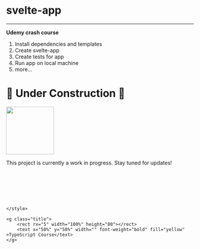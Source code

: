 # svelte-app
<hr>

**Udemy crash course**

1. Install dependencies and templates
2. Create svelte-app
3. Create tests for app
4. Run app on local machine
5. more...

# 🚧 Under Construction 🚧

<img src="https://media.giphy.com/media/3o7TKtnuHOHHUjR38Y/giphy.gif" width="128" style="text-align: center;" />

This project is currently a work in progress. Stay tuned for updates!

<svg xmlns="http://www.w3.org/2000/svg" height="80">
    <style src="./style.css" >
        .title {
          transition: fill .3s ease;
          <!-- cursor: works in github not in preview mode -->
          cursor: pointer;
          font-family: Helvetica, sans-serif;
          border-radius: 5px 5px 5px 5px;
          fill:#2c1300;
          text-anchor: middle;
          dominant-baseline: middle;
          font-size: 24px;
        }

    </style>

    <g class="title">
        <rect rx="5" width="100%" height="80"></rect>
        <text x="50%" y="50%" width="" font-weight="bold" fill="yellow" >TypeScript Course</text>
    </g>
</svg>
